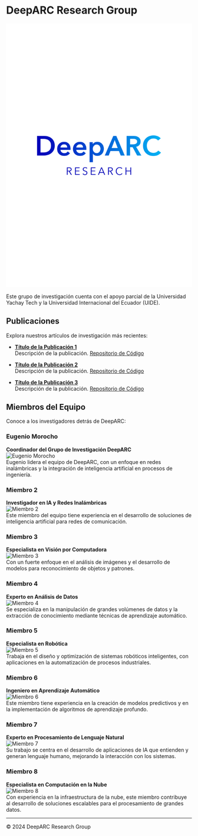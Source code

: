 # DeepARC Research Group

![DeepARC Logo](logo.png)

Este grupo de investigación cuenta con el apoyo parcial de la Universidad Yachay Tech y la Universidad Internacional del Ecuador (UIDE).

## Publicaciones

Explora nuestros artículos de investigación más recientes:

- **[Título de la Publicación 1](https://doi.org/example1)**  
  Descripción de la publicación. [Repositorio de Código](https://github.com/DeepARC/CodeExample1)

- **[Título de la Publicación 2](https://doi.org/example2)**  
  Descripción de la publicación. [Repositorio de Código](https://github.com/DeepARC/CodeExample2)

- **[Título de la Publicación 3](https://doi.org/example3)**  
  Descripción de la publicación. [Repositorio de Código](https://github.com/DeepARC/CodeExample3)

## Miembros del Equipo

Conoce a los investigadores detrás de DeepARC:

### Eugenio Morocho
**Coordinador del Grupo de Investigación DeepARC**  
![Eugenio Morocho](member1.jpg)  
Eugenio lidera el equipo de DeepARC, con un enfoque en redes inalámbricas y la integración de inteligencia artificial en procesos de ingeniería.

### Miembro 2
**Investigador en IA y Redes Inalámbricas**  
![Miembro 2](member2.jpg)  
Este miembro del equipo tiene experiencia en el desarrollo de soluciones de inteligencia artificial para redes de comunicación.

### Miembro 3
**Especialista en Visión por Computadora**  
![Miembro 3](member3.jpg)  
Con un fuerte enfoque en el análisis de imágenes y el desarrollo de modelos para reconocimiento de objetos y patrones.

### Miembro 4
**Experto en Análisis de Datos**  
![Miembro 4](member4.jpg)  
Se especializa en la manipulación de grandes volúmenes de datos y la extracción de conocimiento mediante técnicas de aprendizaje automático.

### Miembro 5
**Especialista en Robótica**  
![Miembro 5](member5.jpg)  
Trabaja en el diseño y optimización de sistemas robóticos inteligentes, con aplicaciones en la automatización de procesos industriales.

### Miembro 6
**Ingeniero en Aprendizaje Automático**  
![Miembro 6](member6.jpg)  
Este miembro tiene experiencia en la creación de modelos predictivos y en la implementación de algoritmos de aprendizaje profundo.

### Miembro 7
**Experto en Procesamiento de Lenguaje Natural**  
![Miembro 7](member7.jpg)  
Su trabajo se centra en el desarrollo de aplicaciones de IA que entienden y generan lenguaje humano, mejorando la interacción con los sistemas.

### Miembro 8
**Especialista en Computación en la Nube**  
![Miembro 8](member8.jpg)  
Con experiencia en la infraestructura de la nube, este miembro contribuye al desarrollo de soluciones escalables para el procesamiento de grandes datos.

---

&copy; 2024 DeepARC Research Group
